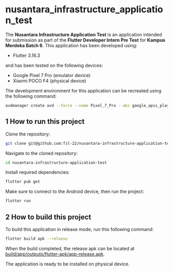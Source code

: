 # nusantara_infrastructure_application_test

The **Nusantara Infrastructure Application Test** is an application intended for submission as part of the **Flutter Developer Intern Pre Test** for **Kampus Merdeka Batch 6**. This application has been developed using:

- Flutter 3.16.3

and has been tested on the following devices:

* Google Pixel 7 Pro (emulator device)
* Xiaomi POCO F4 (physical device)

The development environment for this application can be recreated using the following command:

```bash
avdmanager create avd --force --name Pixel_7_Pro --abi google_apis_playstore/x86_64 --package "system-images;android-34;google_apis_playstore;x86_64" --device 30
```

## 1 How to run this project

Clone the repository:

```bash
git clone git@github.com:fzl-22/nusantara-infrastructure-application-test.git
```

Navigate to the cloned repository:

```bash
cd nusantara-infrastructure-application-test
```

Install required dependencies:

```bash
flutter pub get
```

Make sure to connect to the Android device, then run the project:

```bash
flutter run
```

## 2 How to build this project

To build this application in release mode, run this following command:

```bash
flutter build apk --release
```

When the build completed, the release apk can be located at [build/app/outputs/flutter-apk/app-release.apk](build/app/outputs/flutter-apk/app-release.apk).

The application is ready to be installed on physical device.
